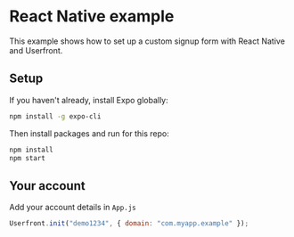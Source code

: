 # React Native example

This example shows how to set up a custom signup form with React Native and Userfront.

## Setup

If you haven't already, install Expo globally:

```sh
npm install -g expo-cli
```

Then install packages and run for this repo:

```sh
npm install
npm start
```

## Your account

Add your account details in `App.js`

```js
Userfront.init("demo1234", { domain: "com.myapp.example" });
```